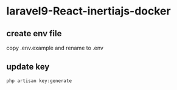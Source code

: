 # laravel9-React-inertiajs-docker

## create env file ##
copy .env.example and rename to .env

## update key ##
```bash
php artisan key:generate
```